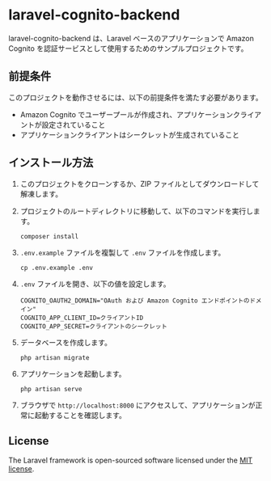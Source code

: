 # laravel-cognito-backend

laravel-cognito-backend は、Laravel ベースのアプリケーションで Amazon Cognito を認証サービスとして使用するためのサンプルプロジェクトです。

## 前提条件

このプロジェクトを動作させるには、以下の前提条件を満たす必要があります。

- Amazon Cognito でユーザープールが作成され、アプリケーションクライアントが設定されていること
- アプリケーションクライアントはシークレットが生成されていること

## インストール方法

1. このプロジェクトをクローンするか、ZIP ファイルとしてダウンロードして解凍します。
2. プロジェクトのルートディレクトリに移動して、以下のコマンドを実行します。

   ```
   composer install
   ```

3. `.env.example` ファイルを複製して `.env` ファイルを作成します。

   ```
   cp .env.example .env
   ```

4. `.env` ファイルを開き、以下の値を設定します。

   ```
   COGNITO_OAUTH2_DOMAIN="OAuth および Amazon Cognito エンドポイントのドメイン"
   COGNITO_APP_CLIENT_ID=クライアントID
   COGNITO_APP_SECRET=クライアントのシークレット
   ```

5. データベースを作成します。

   ```
   php artisan migrate
   ```

6. アプリケーションを起動します。

   ```
   php artisan serve
   ```

7. ブラウザで `http://localhost:8000` にアクセスして、アプリケーションが正常に起動することを確認します。

## License

The Laravel framework is open-sourced software licensed under the [MIT license](https://opensource.org/licenses/MIT).
